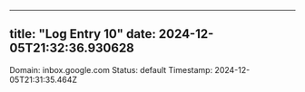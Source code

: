 
---
title: "Log Entry 10"
date: 2024-12-05T21:32:36.930628
---

Domain: inbox.google.com
Status: default
Timestamp: 2024-12-05T21:31:35.464Z

